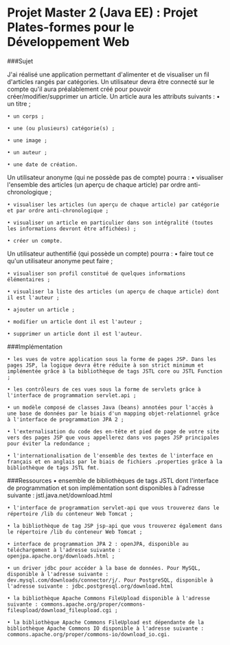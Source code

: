 Projet Master 2 (Java EE) : Projet Plates-formes pour le Développement Web
===================

###Sujet

J'ai réalisé une application permettant d'alimenter et de visualiser un fil d'articles rangés par  catégories. Un utilisateur devra être connecté sur le compte qu'il aura préalablement créé pour  pouvoir créer/modifier/supprimer un article. Un article aura les attributs suivants :
	• un titre ;

	• un corps ;

	• une (ou plusieurs) catégorie(s) ;

	• une image ;

	• un auteur ;

	• une date de création.

Un utilisateur anonyme (qui ne possède pas de compte) pourra : 
	• visualiser l'ensemble des articles (un aperçu de chaque article) par ordre anti-chronologique ;

	• visualiser les articles (un aperçu de chaque article) par catégorie et par ordre anti-chronologique ;

	• visualiser un article en particulier dans son intégralité (toutes les informations devront être affichées) ;

	• créer un compte.

Un utilisateur authentifié (qui possède un compte) pourra :
	• faire tout ce qu'un utilisateur anonyme peut faire ;

	• visualiser son profil constitué de quelques informations élémentaires ;

	• visualiser la liste des articles (un aperçu de chaque article) dont il est l'auteur ;

	• ajouter un article ;

	• modifier un article dont il est l'auteur ;

	• supprimer un article dont il est l'auteur.

###Implémentation

	• les vues de votre application sous la forme de pages JSP. Dans les pages JSP, la logique devra être réduite à son strict minimum et implémentée grâce à la bibliothèque de tags JSTL core ou JSTL Function ;

	• les contrôleurs de ces vues sous la forme de servlets grâce à l'interface de programmation servlet.api ;

	• un modèle composé de classes Java (beans) annotées pour l'accès à une base de données par le biais d'un mapping objet-relationnel grâce à l'interface de programmation JPA 2 ;

	• l'externalisation du code des en-tête et pied de page de votre site vers des pages JSP que vous appellerez dans vos pages JSP principales pour éviter la redondance ;

	• l'internationalisation de l'ensemble des textes de l'interface en français et en anglais par le biais de fichiers .properties grâce à la bibliothèque de tags JSTL fmt.

###Ressources
	• ensemble de bibliothèques de tags JSTL dont l'interface de programmation et son implémentation sont disponibles à l'adresse suivante : jstl.java.net/download.html

	• l'interface de programmation servlet-api que vous trouverez dans le répertoire /lib du conteneur Web Tomcat ;

	• la bibliothèque de tag JSP jsp-api que vous trouverez également dans le répertoire /lib du conteneur Web Tomcat ;

	• interface de programmation JPA 2 : openJPA, disponible au téléchargement à l'adresse suivante : openjpa.apache.org/downloads.html ;

	• un driver jdbc pour accéder à la base de données. Pour MySQL, disponible à l'adresse suivante : dev.mysql.com/downloads/connector/j/. Pour PostgreSQL, disponible à l'adresse suivante : jdbc.postgresql.org/download.html

	• la bibliothèque Apache Commons FileUpload disponible à l'adresse suivante : commons.apache.org/proper/commons-fileupload/download_fileupload.cgi ;

	• la bibliothèque Apache Commons FileUpload est dépendante de la bibliothèque Apache Commons IO disponible à l'adresse suivante : commons.apache.org/proper/commons-io/download_io.cgi.
